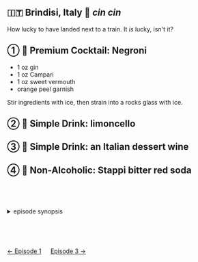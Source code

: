 🇮🇹 Brindisi, Italy 🥂 _cin cin_
------------------------------

How lucky to have landed next to a train. It *is* lucky, isn't it?

① 🥃 Premium Cocktail: Negroni
-------------------------------

- 1 oz gin
- 1 oz Campari
- 1 oz sweet vermouth
- orange peel garnish

Stir ingredients with ice, then strain into a rocks glass with ice.

② 🍷 Simple Drink: limoncello
------------------------------

③ 🍷 Simple Drink: an Italian dessert wine
-------------------------------------------

④ 🍷 Non-Alcoholic: Stappi bitter red soda
-------------------------------------------

<style>details {margin:2cm 0} details>p {margin:0 1ex;font-size:36pt}</style>

<details><summary>episode synopsis</summary>

🎈🇮🇹🚂🌉🪓🔥

- [WGBH: episode 2 recap: crazy train](https://www.wgbh.org/programs/2022/01/09/around-the-world-in-80-days-episode-2-recap-crazy-train)
- [The Review Geek: Season 1 Episode 2 Recap & Review](https://www.thereviewgeek.com/aroundtheworldin80days-s1e2review/)

</details>

[← Episode 1](ep1.md)
&emsp;
[Episode 3 →](ep3.md)
